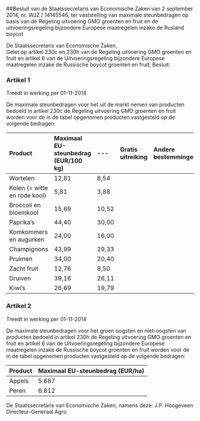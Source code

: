 <meta http-equiv='Content-Type' content='text/html; charset=utf-8' />

##Besluit van de Staatssecretaris van Economische Zaken van 2 september 2014, nr. WJZ / 14145546, ter vaststelling van maximale steunbedragen op basis van de Regeling uitvoering GMO groenten en fruit en de uitvoeringsregeling bijzondere Europese maatregelen inzake de Rusland boycot

De Staatssecretaris van Economische Zaken,  
Gelet op artikel 230c en 230h van de Regeling uitvoering GMO groenten en fruit en artikel 6 van de Uitvoeringsregeling bijzondere Europese maatregelen inzake de Russische boycot groenten en fruit;
Besluit:    

### Artikel  1  
Treedt in werking per 01-11-2014 

De maximale steunbedragen voor het uit de markt nemen van producten bedoeld in artikel 230c de Regeling uitvoering GMO groenten en fruit worden voor de in de tabel opgenomen producten vastgesteld op de volgende bedragen:  

| Product  | Maximaal EU-steunbedrag (EUR/100 kg)  |--- | Gratis uitreiking  | Andere bestemmingen  |
|:---|:---|:---|:---|:---|
| Wortelen  | 12,81  | 8,54  |
| Kolen (= witte en rode kool)  | 5,81  | 3,88  |
| Broccoli en bloemkool  | 15,69  | 10,52  |
| Paprika’s  | 44,40  | 30,00  |
| Komkommers en augurken  | 24,00  | 16,00  |
| Champignons  | 43,99  | 29,33  |
| Pruimen  | 34,00  | 20,40  |
| Zacht fruit  | 12,76  | 8,50  |
| Druiven  | 39,16  | 26,11  |
| Kiwi’s  | 26,69  | 19,79  |

### Artikel  2  
Treedt in werking per 01-11-2014 

De maximale steunbedragen voor het groen oogsten en niet-oogsten van producten bedoeld in artikel 230h de Regeling uitvoering GMO groenten en fruit en artikel 6 van de Uitvoeringsregeling bijzondere Europese maatregelen inzake de Russische boycot groenten en fruit worden voor de in de tabel opgenomen producten vastgesteld op de volgende bedragen:  

| Product  | Maximaal EU-steunbedrag (EUR/ha)  |
|:---|:---|
| Appels  | 5.687  |
| Peren  | 6.812  |

De 
Staatssecretaris van Economische Zaken, namens deze: 
J.P. Hoogeveen  
Directeur-Generaal Agro    
